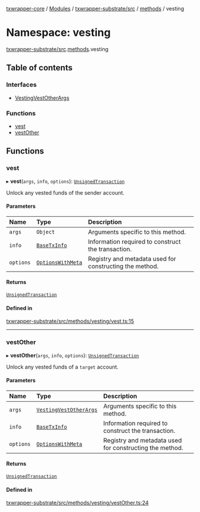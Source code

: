 [txwrapper-core](../README.md) / [Modules](../modules.md) / [txwrapper-substrate/src](txwrapper_substrate_src.md) / [methods](txwrapper_substrate_src.methods.md) / vesting

# Namespace: vesting

[txwrapper-substrate/src](txwrapper_substrate_src.md).[methods](txwrapper_substrate_src.methods.md).vesting

## Table of contents

### Interfaces

- [VestingVestOtherArgs](../interfaces/txwrapper_substrate_src.methods.vesting.VestingVestOtherArgs.md)

### Functions

- [vest](txwrapper_substrate_src.methods.vesting.md#vest)
- [vestOther](txwrapper_substrate_src.methods.vesting.md#vestother)

## Functions

### vest

▸ **vest**(`args`, `info`, `options`): [`UnsignedTransaction`](../interfaces/txwrapper_core_src.UnsignedTransaction.md)

Unlock any vested funds of the sender account.

#### Parameters

| Name | Type | Description |
| :------ | :------ | :------ |
| `args` | `Object` | Arguments specific to this method. |
| `info` | [`BaseTxInfo`](../interfaces/txwrapper_core_src.BaseTxInfo.md) | Information required to construct the transaction. |
| `options` | [`OptionsWithMeta`](../interfaces/txwrapper_core_src.OptionsWithMeta.md) | Registry and metadata used for constructing the method. |

#### Returns

[`UnsignedTransaction`](../interfaces/txwrapper_core_src.UnsignedTransaction.md)

#### Defined in

[txwrapper-substrate/src/methods/vesting/vest.ts:15](https://github.com/paritytech/txwrapper-core/blob/54903b8/packages/txwrapper-substrate/src/methods/vesting/vest.ts#L15)

___

### vestOther

▸ **vestOther**(`args`, `info`, `options`): [`UnsignedTransaction`](../interfaces/txwrapper_core_src.UnsignedTransaction.md)

Unlock any vested funds of a `target` account.

#### Parameters

| Name | Type | Description |
| :------ | :------ | :------ |
| `args` | [`VestingVestOtherArgs`](../interfaces/txwrapper_substrate_src.methods.vesting.VestingVestOtherArgs.md) | Arguments specific to this method. |
| `info` | [`BaseTxInfo`](../interfaces/txwrapper_core_src.BaseTxInfo.md) | Information required to construct the transaction. |
| `options` | [`OptionsWithMeta`](../interfaces/txwrapper_core_src.OptionsWithMeta.md) | Registry and metadata used for constructing the method. |

#### Returns

[`UnsignedTransaction`](../interfaces/txwrapper_core_src.UnsignedTransaction.md)

#### Defined in

[txwrapper-substrate/src/methods/vesting/vestOther.ts:24](https://github.com/paritytech/txwrapper-core/blob/54903b8/packages/txwrapper-substrate/src/methods/vesting/vestOther.ts#L24)
